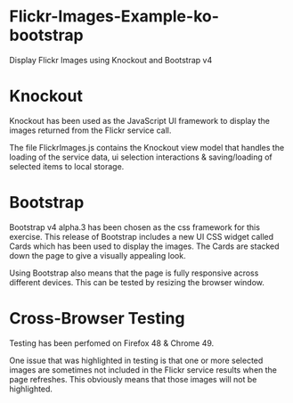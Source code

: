 # Flickr-Images-Example-ko-bootstrap
Display Flickr Images using Knockout and Bootstrap v4

Knockout
========
Knockout has been used as the JavaScript UI framework to display the images returned from the Flickr service call.

The file FlickrImages.js contains the Knockout view model that handles the loading of the service data, ui selection interactions 
& saving/loading of selected items to local storage.

Bootstrap
=========

Bootstrap v4 alpha.3 has been chosen as the css framework for this exercise. This release of Bootstrap includes a new UI CSS widget 
called Cards which has been used to display the images. The Cards are stacked down the page to give a visually appealing look.

Using Bootstrap also means that the page is fully responsive across different devices. This can be tested by resizing the browser window.

Cross-Browser Testing
=====================

Testing has been perfomed on Firefox 48 & Chrome 49.

One issue that was highlighted in testing is that one or more selected images are sometimes not included in the Flickr service results when the page 
refreshes. This obviously means that those images will not be highlighted.
